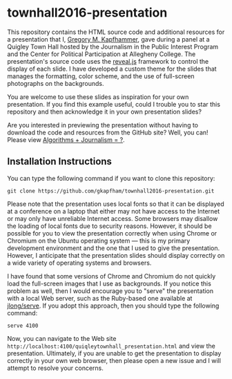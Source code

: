 # townhall2016-presentation

This repository contains the HTML source code and additional resources for a
presentation that I, [Gregory M.
Kapfhammer](http://www.cs.allegheny.edu/sites/gkapfham), gave during a panel at
a Quigley Town Hall hosted by the Journalism in the Public Interest Program and
the Center for Political Participation at Allegheny College. The presentation's
source code uses the [reveal.js](https://github.com/hakimel/reveal.js/)
framework to control the display of each slide. I have developed a custom theme
for the slides that manages the formatting, color scheme, and the use of
full-screen photographs on the backgrounds.

You are welcome to use these slides as inspiration for your own presentation. If
you find this example useful, could I trouble you to star this repository and
then acknowledge it in your own presentation slides?

Are you interested in previewing the presentation without having to download the
code and resources from the GitHub site? Well, you can! Please view [Algorithms
&#43; Journalism =
?](http://cdn.rawgit.com/nikki-luoma/fs102Spring2017-presentation-1Nikki-Luoma/master/myfirstpreseentation.html).

## Installation Instructions

You can type the following command if you want to clone this repository:

```shell
git clone https://github.com/gkapfham/townhall2016-presentation.git
```

Please note that the presentation uses local fonts so that it can be displayed
at a conference on a laptop that either may not have access to the Internet or
may only have unreliable Internet access. Some browsers may disallow the loading
of local fonts due to security reasons. However, it should be possible for you
to view the presentation correctly when using Chrome or Chromium on the Ubuntu
operating system &mdash; this is my primary development environment and the one
that I used to give the presentation. However, I anticipate that the
presentation slides should display correctly on a wide variety of operating
systems and browsers.

I have found that some versions of Chrome and Chromium do not quickly load the
full-screen images that I use as backgrounds. If you notice this problem as
well, then I would encourage you to "serve" the presentation with a local Web
server, such as the Ruby-based one available at
[jlong/serve](https://github.com/jlong/serve). If you adopt this approach, then
you should type the following command:

```shell
serve 4100
```

Now, you can navigate to the Web site
`http://localhost:4100/quiqleytownhall_presentation.html` and view the
presentation. Ultimately, if you are unable to get the presentation to display
correctly in your own web browser, then please open a new issue and I will
attempt to resolve your concerns.
